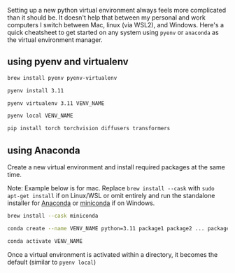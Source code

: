 Setting up a new python virtual environment always feels more complicated than it should be. It doesn't help that between my personal and work computers I switch between Mac, linux (via WSL2), and Windows. Here's a quick cheatsheet to get started on any system using `pyenv` or `anaconda` as the virtual environment manager.

## using pyenv and virtualenv

```bash
brew install pyenv pyenv-virtualenv

pyenv install 3.11

pyenv virtualenv 3.11 VENV_NAME

pyenv local VENV_NAME

pip install torch torchvision diffusers transformers 
```

## using Anaconda
Create a new virtual environment and install required packages at the same time. 

Note: Example below is for mac. Replace `brew install --cask` with `sudo apt-get install` if on Linux/WSL or omit entirely and run the standalone installer for [Anaconda](https://www.anaconda.com/products/distribution) or [miniconda](https://docs.conda.io/en/latest/miniconda.html) if on Windows.

```bash
brew install --cask miniconda

conda create --name VENV_NAME python=3.11 package1 package2 ... packageN

conda activate VENV_NAME
```

Once a virtual environment is activated within a directory, it becomes the default (similar to `pyenv local`)
